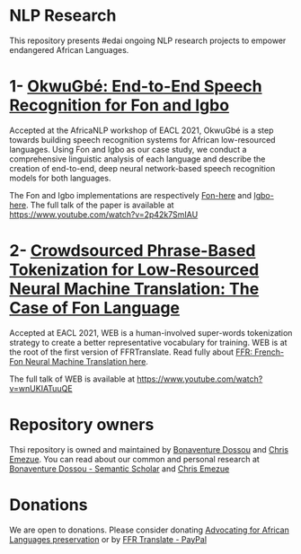 # NLP Research

This repository presents #edai ongoing NLP research projects to empower endangered African Languages.

# 1- [OkwuGbé: End-to-End Speech Recognition for Fon and Igbo](https://arxiv.org/abs/2103.07762)
Accepted at the AfricaNLP workshop of EACL 2021, OkwuGbé is a step towards building speech recognition systems for African low-resourced languages. Using Fon and Igbo as our case study, we conduct a comprehensive linguistic analysis of each language and describe the creation of end-to-end, deep neural network-based speech recognition models for both languages.

The Fon and Igbo implementations are respectively [Fon-here](https://github.com/bonaventuredossou/fonasr) and [Igbo-here](https://github.com/chrisemezue/IgboASR). The full talk of the paper is available at https://www.youtube.com/watch?v=2p42k7SmIAU

# 2- [Crowdsourced Phrase-Based Tokenization for Low-Resourced Neural Machine Translation: The Case of Fon Language](https://arxiv.org/abs/2103.08052)
Accepted at EACL 2021, WEB is a human-involved super-words tokenization strategy to create a better representative vocabulary for training. WEB is at the root of the first version of FFRTranslate. Read fully about [FFR: French-Fon Neural Machine Translation here](https://github.com/bonaventuredossou/ffr-v1/blob/master/README.md).

The full talk of WEB is available at https://www.youtube.com/watch?v=wnUKIATuuQE


# Repository owners

Thsi repository is owned and maintained by [Bonaventure Dossou](https://twitter.com/bonadossou) and [Chris Emezue](https://twitter.com/ChrisEmezue). You can read about our common and personal research at [Bonaventure Dossou - Semantic Scholar](https://www.semanticscholar.org/author/Bonaventure-F.-P.-Dossou/1591111757) and [Chris Emezue](https://chrisemezue.github.io/)

# Donations

We are open to donations. Please consider donating [Advocating for African Languages preservation](https://www.gofundme.com/f/advocating-for-african-languages-preservation) or by [FFR Translate - PayPal](https://www.paypal.me/ffrtranslate)

